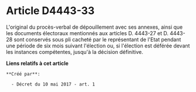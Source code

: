 # Article D4443-33

L'original du procès-verbal de dépouillement avec ses annexes, ainsi que les documents électoraux mentionnés aux articles D.
4443-27 et D. 4443-28 sont conservés sous pli cacheté par le représentant de l'Etat pendant une période de six mois suivant
l'élection ou, si l'élection est déférée devant les instances compétentes, jusqu'à la décision définitive.

**Liens relatifs à cet article**

	**Créé par**:

	  - Décret du 10 mai 2017 - art. 1
